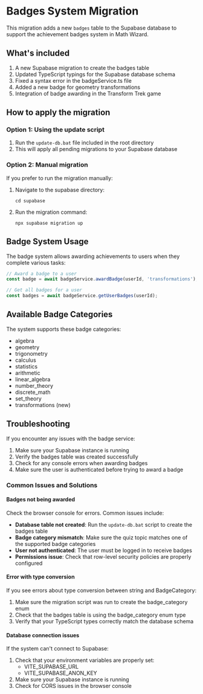 # Badges System Migration

This migration adds a new `badges` table to the Supabase database to support the achievement badges system in Math Wizard.

## What's included

1. A new Supabase migration to create the badges table
2. Updated TypeScript typings for the Supabase database schema
3. Fixed a syntax error in the badgeService.ts file
4. Added a new badge for geometry transformations
5. Integration of badge awarding in the Transform Trek game

## How to apply the migration

### Option 1: Using the update script

1. Run the `update-db.bat` file included in the root directory
2. This will apply all pending migrations to your Supabase database

### Option 2: Manual migration

If you prefer to run the migration manually:

1. Navigate to the supabase directory:
   ```
   cd supabase
   ```

2. Run the migration command:
   ```
   npx supabase migration up
   ```

## Badge System Usage

The badge system allows awarding achievements to users when they complete various tasks:

```typescript
// Award a badge to a user
const badge = await badgeService.awardBadge(userId, 'transformations');

// Get all badges for a user
const badges = await badgeService.getUserBadges(userId);
```

## Available Badge Categories

The system supports these badge categories:

- algebra
- geometry
- trigonometry
- calculus
- statistics
- arithmetic
- linear_algebra
- number_theory
- discrete_math
- set_theory
- transformations (new)

## Troubleshooting

If you encounter any issues with the badge service:

1. Make sure your Supabase instance is running
2. Verify the badges table was created successfully
3. Check for any console errors when awarding badges
4. Make sure the user is authenticated before trying to award a badge

### Common Issues and Solutions

#### Badges not being awarded

Check the browser console for errors. Common issues include:

- **Database table not created**: Run the `update-db.bat` script to create the badges table
- **Badge category mismatch**: Make sure the quiz topic matches one of the supported badge categories
- **User not authenticated**: The user must be logged in to receive badges
- **Permissions issue**: Check that row-level security policies are properly configured

#### Error with type conversion

If you see errors about type conversion between string and BadgeCategory:

1. Make sure the migration script was run to create the badge_category enum
2. Check that the badges table is using the badge_category enum type
3. Verify that your TypeScript types correctly match the database schema

#### Database connection issues

If the system can't connect to Supabase:

1. Check that your environment variables are properly set:
   - VITE_SUPABASE_URL
   - VITE_SUPABASE_ANON_KEY
2. Make sure your Supabase instance is running
3. Check for CORS issues in the browser console 